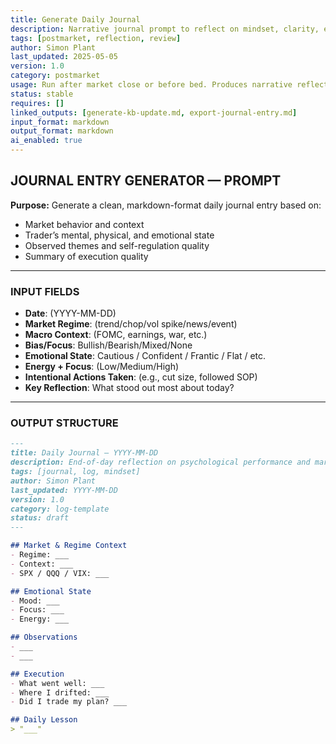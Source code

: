 ```yaml
---
title: Generate Daily Journal  
description: Narrative journal prompt to reflect on mindset, clarity, emotion, and decisions after each session  
tags: [postmarket, reflection, review]  
author: Simon Plant  
last_updated: 2025-05-05  
version: 1.0  
category: postmarket  
usage: Run after market close or before bed. Produces narrative reflection on mindset, emotion, and execution. Consumes memory of session, trade context, and emotional experience.
status: stable  
requires: []  
linked_outputs: [generate-kb-update.md, export-journal-entry.md]  
input_format: markdown  
output_format: markdown  
ai_enabled: true  
---
```


## JOURNAL ENTRY GENERATOR — PROMPT

**Purpose:** Generate a clean, markdown-format daily journal entry based on:
- Market behavior and context
- Trader’s mental, physical, and emotional state
- Observed themes and self-regulation quality
- Summary of execution quality

---

### INPUT FIELDS
- **Date**: (YYYY-MM-DD)
- **Market Regime**: (trend/chop/vol spike/news/event)
- **Macro Context**: (FOMC, earnings, war, etc.)
- **Bias/Focus**: Bullish/Bearish/Mixed/None
- **Emotional State**: Cautious / Confident / Frantic / Flat / etc.
- **Energy + Focus**: (Low/Medium/High)
- **Intentional Actions Taken**: (e.g., cut size, followed SOP)
- **Key Reflection**: What stood out most about today?

---

### OUTPUT STRUCTURE
```markdown
---
title: Daily Journal — YYYY-MM-DD
description: End-of-day reflection on psychological performance and market behavior  
tags: [journal, log, mindset]
author: Simon Plant
last_updated: YYYY-MM-DD
version: 1.0
category: log-template
status: draft
---

## Market & Regime Context
- Regime: ___
- Context: ___
- SPX / QQQ / VIX: ___

## Emotional State
- Mood: ___
- Focus: ___
- Energy: ___

## Observations
- ___
- ___

## Execution
- What went well: ___
- Where I drifted: ___
- Did I trade my plan? ___

## Daily Lesson
> "___"